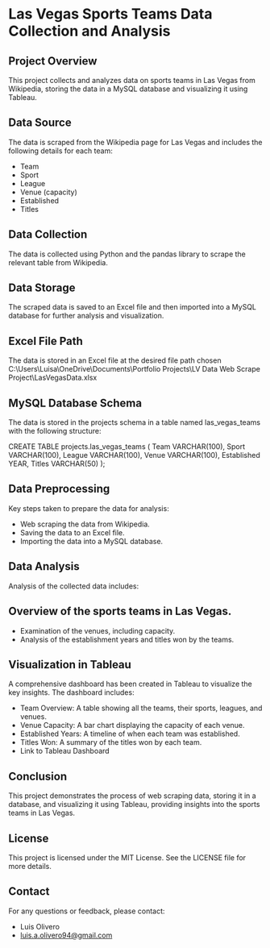 # Las Vegas Sports Teams Data Collection and Analysis

## Project Overview

This project collects and analyzes data on sports teams in Las Vegas from Wikipedia, storing the data in a MySQL database and visualizing it using Tableau.

## Data Source

The data is scraped from the Wikipedia page for Las Vegas and includes the following details for each team:

- Team
- Sport
- League
- Venue (capacity)
- Established
- Titles

## Data Collection
The data is collected using Python and the pandas library to scrape the relevant table from Wikipedia.

## Data Storage
The scraped data is saved to an Excel file and then imported into a MySQL database for further analysis and visualization.

## Excel File Path
The data is stored in an Excel file at the desired file path chosen
C:\Users\Luisa\OneDrive\Documents\Portfolio Projects\LV Data Web Scrape Project\LasVegasData.xlsx

## MySQL Database Schema

The data is stored in the projects schema in a table named las_vegas_teams with the following structure:

CREATE TABLE projects.las_vegas_teams (
    Team VARCHAR(100),
    Sport VARCHAR(100),
    League VARCHAR(100),
    Venue VARCHAR(100),
    Established YEAR,
    Titles VARCHAR(50)
);

## Data Preprocessing
Key steps taken to prepare the data for analysis:

- Web scraping the data from Wikipedia.
- Saving the data to an Excel file.
- Importing the data into a MySQL database.

## Data Analysis
Analysis of the collected data includes:

## Overview of the sports teams in Las Vegas.
- Examination of the venues, including capacity.
- Analysis of the establishment years and titles won by the teams.

## Visualization in Tableau
A comprehensive dashboard has been created in Tableau to visualize the key insights. The dashboard includes:

- Team Overview: A table showing all the teams, their sports, leagues, and venues.
- Venue Capacity: A bar chart displaying the capacity of each venue.
- Established Years: A timeline of when each team was established.
- Titles Won: A summary of the titles won by each team.
- Link to Tableau Dashboard

## Conclusion
This project demonstrates the process of web scraping data, storing it in a database, and visualizing it using Tableau, providing insights into the sports teams in Las Vegas.

## License
This project is licensed under the MIT License. See the LICENSE file for more details.

## Contact
For any questions or feedback, please contact:
- Luis Olivero
- luis.a.olivero94@gmail.com

